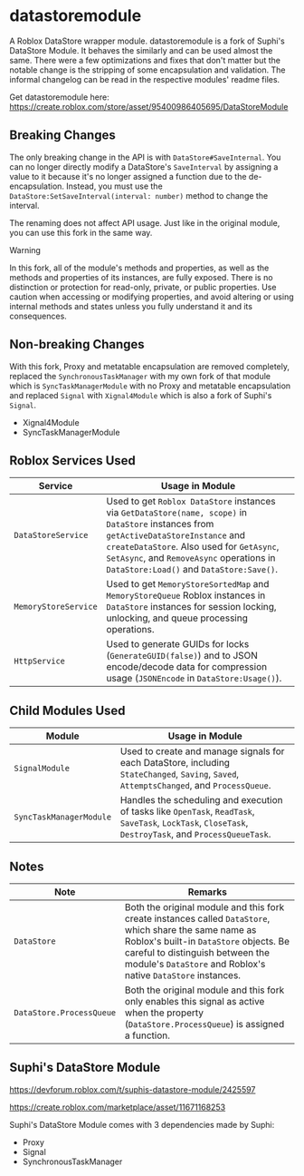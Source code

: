 # datastoremodule

A Roblox DataStore wrapper module. datastoremodule is a fork of Suphi's DataStore Module. It behaves the similarly and can be used almost the same. There were a few optimizations and fixes that don't matter but the notable change is the stripping of some encapsulation and validation. The informal changelog can be read in the respective modules' readme files.

Get datastoremodule here:
https://create.roblox.com/store/asset/95400986405695/DataStoreModule

## Breaking Changes

The only breaking change in the API is with `DataStore#SaveInternal`. You can no longer directly modify a DataStore's `SaveInterval` by assigning a value to it because it's no longer assigned a function due to the de-encapsulation. Instead, you must use the `DataStore:SetSaveInterval(interval: number)` method to change the interval.

The renaming does not affect API usage. Just like in the original module, you can use this fork in the same way.

> [!WARNING]
> In this fork, all of the module's methods and properties, as well as the methods and properties of its instances, are fully exposed. There is no distinction or protection for read-only, private, or public properties. Use caution when accessing or modifying properties, and avoid altering or using internal methods and states unless you fully understand it and its consequences.

## Non-breaking Changes

With this fork, Proxy and metatable encapsulation are removed completely, replaced the `SynchronousTaskManager` with my own fork of that module which is `SyncTaskManagerModule` with no Proxy and metatable encapsulation and replaced `Signal` with `Xignal4Module` which is also a fork of Suphi's `Signal`.
- Xignal4Module
- SyncTaskManagerModule

## Roblox Services Used

| **Service** | **Usage in Module** |
|-------------|-------------------|
| `DataStoreService` | Used to get `Roblox DataStore` instances via `GetDataStore(name, scope)` in `DataStore` instances from `getActiveDataStoreInstance` and `createDataStore`. Also used for `GetAsync`, `SetAsync`, and `RemoveAsync` operations in `DataStore:Load()` and `DataStore:Save()`. |
| `MemoryStoreService` | Used to get `MemoryStoreSortedMap` and `MemoryStoreQueue` Roblox instances in `DataStore` instances for session locking, unlocking, and queue processing operations. |
| `HttpService` | Used to generate GUIDs for locks (`GenerateGUID(false)`) and to JSON encode/decode data for compression usage (`JSONEncode` in `DataStore:Usage()`). |

## Child Modules Used

| **Module** | **Usage in Module** |
|------------|-------------------|
| `SignalModule` | Used to create and manage signals for each DataStore, including `StateChanged`, `Saving`, `Saved`, `AttemptsChanged`, and `ProcessQueue`. |
| `SyncTaskManagerModule` | Handles the scheduling and execution of tasks like `OpenTask`, `ReadTask`, `SaveTask`, `LockTask`, `CloseTask`, `DestroyTask`, and `ProcessQueueTask`. |

## Notes

| **Note** | **Remarks** |
|------------|-------------------|
| `DataStore` | Both the original module and this fork create instances called `DataStore`, which share the same name as Roblox's built-in `DataStore` objects. Be careful to distinguish between the module's `DataStore` and Roblox's native `DataStore` instances. |
| `DataStore.ProcessQueue` | Both the original module and this fork only enables this signal as active when the property (`DataStore.ProcessQueue`) is assigned a function. |

## Suphi's DataStore Module

https://devforum.roblox.com/t/suphis-datastore-module/2425597

https://create.roblox.com/marketplace/asset/11671168253

Suphi's DataStore Module comes with 3 dependencies made by Suphi:
- Proxy
- Signal
- SynchronousTaskManager
